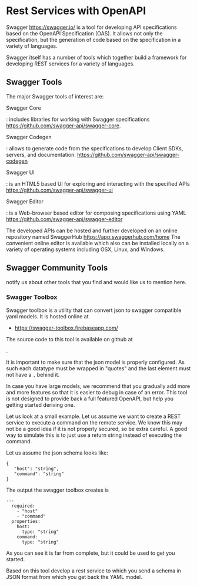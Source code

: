 # Rest Services with OpenAPI

Swagger <https://swagger.io/> is a tool for developing API
specifications based on the OpenAPI Specification (OAS). It allows not
only the specification, but the generation of code based on the
specification in a variety of languages.

Swagger itself has a number of tools which together build a framework
for developing REST services for a variety of languages.

## Swagger Tools

The major Swagger tools of interest are:

Swagger Core

:   includes libraries for working with Swagger specifications
    <https://github.com/swagger-api/swagger-core>.

Swagger Codegen

:   allows to generate code from the specifications to develop Client
    SDKs, servers, and documentation.
    <https://github.com/swagger-api/swagger-codegen>

Swagger UI

:   is an HTML5 based UI for exploring and interacting with the
    specified APIs <https://github.com/swagger-api/swagger-ui>

Swagger Editor

:   is a Web-browser based editor for composing specifications using
    YAML <https://github.com/swagger-api/swagger-editor>

The developed APIs can be hosted and further developed on an online
repository named SwaggerHub <https://app.swaggerhub.com/home> The
convenient online editor is available which also can be installed
locally on a variety of operating systems including OSX, Linux, and
Windows.

## Swagger Community Tools

notify us about other tools that you find and would like us to mention
here.

### Swagger Toolbox

Swagger toolbox is a utility that can convert json to swagger compatible
yaml models. It is hosted online at

* <https://swagger-toolbox.firebaseapp.com/>

The source code to this tool is available on github at

.

It is important to make sure that the json model is properly configured.
As such each datatype must be wrapped in "quotes" and the last element
must not have a `,` behind it.

In case you have large models, we recommend that you gradually add more
and more features so that it is easier to debug in case of an error.
This tool is not designed to provide back a full featured OpenAPI, but
help you getting started deriving one.

Let us look at a small example. Let us assume we want to create a REST
service to execute a command on the remote service. We know this may not
be a good idea if it is not properly secured, so be extra careful. A good
way to simulate this is to just use a return string instead of executing
the command.

Let us assume the json schema looks like:

    {
       "host": "string",
       "command": "string"
    }

The output the swagger toolbox creates is

    ---
      required: 
        - "host"
        - "command"
      properties: 
        host: 
          type: "string"
        command: 
          type: "string"

As you can see it is far from complete, but it could be used to get you
started.

Based on this tool develop a rest service to which you send a schema in
JSON format from which you get back the YAML model.
